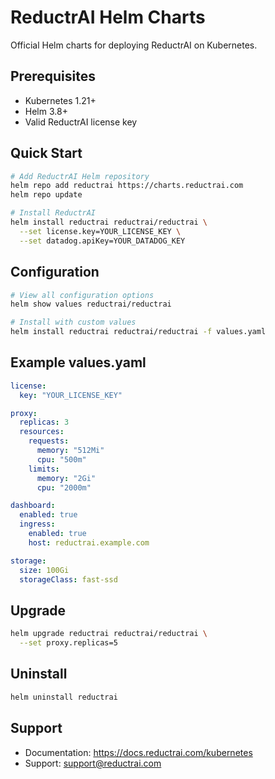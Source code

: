 # ReductrAI Helm Charts

Official Helm charts for deploying ReductrAI on Kubernetes.

## Prerequisites

- Kubernetes 1.21+
- Helm 3.8+
- Valid ReductrAI license key

## Quick Start

```bash
# Add ReductrAI Helm repository
helm repo add reductrai https://charts.reductrai.com
helm repo update

# Install ReductrAI
helm install reductrai reductrai/reductrai \
  --set license.key=YOUR_LICENSE_KEY \
  --set datadog.apiKey=YOUR_DATADOG_KEY
```

## Configuration

```bash
# View all configuration options
helm show values reductrai/reductrai

# Install with custom values
helm install reductrai reductrai/reductrai -f values.yaml
```

## Example values.yaml

```yaml
license:
  key: "YOUR_LICENSE_KEY"

proxy:
  replicas: 3
  resources:
    requests:
      memory: "512Mi"
      cpu: "500m"
    limits:
      memory: "2Gi"
      cpu: "2000m"

dashboard:
  enabled: true
  ingress:
    enabled: true
    host: reductrai.example.com

storage:
  size: 100Gi
  storageClass: fast-ssd
```

## Upgrade

```bash
helm upgrade reductrai reductrai/reductrai \
  --set proxy.replicas=5
```

## Uninstall

```bash
helm uninstall reductrai
```

## Support

- Documentation: https://docs.reductrai.com/kubernetes
- Support: support@reductrai.com